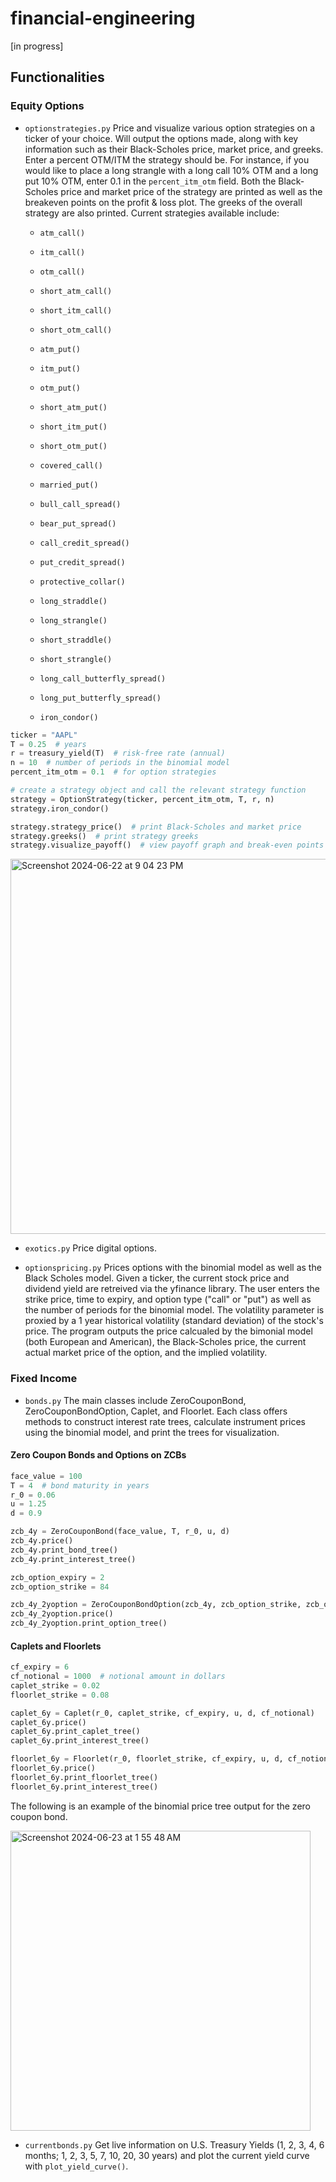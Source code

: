 # financial-engineering

[in progress]

## Functionalities 
### Equity Options

- ```optionstrategies.py``` Price and visualize various option strategies on a ticker of your choice. Will output the options made, along with key information such as their Black-Scholes price, market price, and greeks. Enter a percent OTM/ITM the strategy should be. For instance, if you would like to place a long strangle with a long call 10% OTM and a long put 10% OTM, enter 0.1 in the ```percent_itm_otm``` field. Both the Black-Scholes price and market price of the strategy are printed as well as the breakeven points on the profit & loss plot. The greeks of the overall strategy are also printed. Current strategies available include:
  
  - ```atm_call()```
  - ```itm_call()```
  - ```otm_call()```
  - ```short_atm_call()```
  - ```short_itm_call()```
  - ```short_otm_call()```
    
  - ```atm_put()```
  - ```itm_put()```
  - ```otm_put()```
  - ```short_atm_put()```
  - ```short_itm_put()```
  - ```short_otm_put()```
    
  -  ```covered_call()```
  -  ```married_put()```

  -  ```bull_call_spread()```
  -  ```bear_put_spread()```
  - ```call_credit_spread()```
  - ```put_credit_spread()```
    
  -  ```protective_collar()```
  -  ```long_straddle()```
  -  ```long_strangle()```
  -  ```short_straddle()```
  -  ```short_strangle()```
    
  -  ```long_call_butterfly_spread()```
  -  ```long_put_butterfly_spread()```
  -  ```iron_condor()```

```python
ticker = "AAPL"
T = 0.25  # years
r = treasury_yield(T)  # risk-free rate (annual)
n = 10  # number of periods in the binomial model
percent_itm_otm = 0.1  # for option strategies

# create a strategy object and call the relevant strategy function
strategy = OptionStrategy(ticker, percent_itm_otm, T, r, n)
strategy.iron_condor()

strategy.strategy_price()  # print Black-Scholes and market price
strategy.greeks()  # print strategy greeks
strategy.visualize_payoff()  # view payoff graph and break-even points
```

<img width="600" alt="Screenshot 2024-06-22 at 9 04 23 PM" src="https://github.com/aryamann04/options/assets/140534650/3ce31b2b-0b1c-440d-82e8-82dcf3ad3724">

- ```exotics.py``` Price digital options.

- ```optionspricing.py``` Prices options with the binomial model as well as the Black Scholes model. Given a ticker, the current stock price and dividend yield are retreived via the yfinance library. The user enters the strike price, time to expiry, and option type ("call" or "put") as well as the number of periods for the binomial model. The volatility parameter is proxied by a 1 year historical volatility (standard deviation) of the stock's price. The program outputs the price calcualed by the bimonial model (both European and American), the Black-Scholes price, the current actual market price of the option, and the implied volatility. 

### Fixed Income
- ```bonds.py``` The main classes include ZeroCouponBond, ZeroCouponBondOption, Caplet, and Floorlet. Each class offers methods to construct interest rate trees, calculate instrument prices using the binomial model, and print the trees for visualization.

#### Zero Coupon Bonds and Options on ZCBs
```python
face_value = 100
T = 4  # bond maturity in years
r_0 = 0.06
u = 1.25
d = 0.9

zcb_4y = ZeroCouponBond(face_value, T, r_0, u, d)
zcb_4y.price()
zcb_4y.print_bond_tree()
zcb_4y.print_interest_tree()

zcb_option_expiry = 2
zcb_option_strike = 84

zcb_4y_2yoption = ZeroCouponBondOption(zcb_4y, zcb_option_strike, zcb_option_expiry)
zcb_4y_2yoption.price()
zcb_4y_2yoption.print_option_tree()
```

#### Caplets and Floorlets
```python
cf_expiry = 6
cf_notional = 1000  # notional amount in dollars
caplet_strike = 0.02
floorlet_strike = 0.08

caplet_6y = Caplet(r_0, caplet_strike, cf_expiry, u, d, cf_notional)
caplet_6y.price()
caplet_6y.print_caplet_tree()
caplet_6y.print_interest_tree()

floorlet_6y = Floorlet(r_0, floorlet_strike, cf_expiry, u, d, cf_notional)
floorlet_6y.price()
floorlet_6y.print_floorlet_tree()
floorlet_6y.print_interest_tree()
```

The following is an example of the binomial price tree output for the zero coupon bond. 

<img width="480" alt="Screenshot 2024-06-23 at 1 55 48 AM" src="https://github.com/aryamann04/options/assets/140534650/178e6eea-5221-4a83-81c2-9251069961c9">

- ```currentbonds.py``` Get live information on U.S. Treasury Yields (1, 2, 3, 4, 6 months; 1, 2, 3, 5, 7, 10, 20, 30 years) and plot the current yield curve with ```plot_yield_curve()```. 
